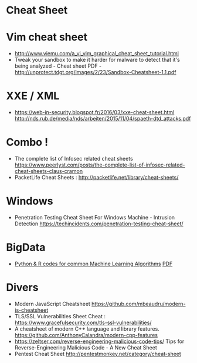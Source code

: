 Cheat Sheet
==========

# Vim cheat sheet
* http://www.viemu.com/a_vi_vim_graphical_cheat_sheet_tutorial.html
* Tweak your sandbox to make it harder for malware to detect that it's being analyzed - Cheat sheet PDF - http://unprotect.tdgt.org/images/2/23/Sandbox-Cheatsheet-1.1.pdf

# XXE / XML
* https://web-in-security.blogspot.fr/2016/03/xxe-cheat-sheet.html http://nds.rub.de/media/nds/arbeiten/2015/11/04/spaeth-dtd_attacks.pdf

# Combo !
* The complete list of Infosec related cheat sheets https://www.peerlyst.com/posts/the-complete-list-of-infosec-related-cheat-sheets-claus-cramon
* PacketLife Cheat Sheets : http://packetlife.net/library/cheat-sheets/

# Windows
* Penetration Testing Cheat Sheet For Windows Machine - Intrusion Detection https://techincidents.com/penetration-testing-cheat-sheet/

# BigData
* [Python & R codes for common Machine Learning Algorithms](https://www.analyticsvidhya.com/blog/2015/09/full-cheatsheet-machine-learning-algorithms/) [PDF](https://www.analyticsvidhya.com/wp-content/uploads/2016/08/MLalgorithms-.pdf)

# Divers
* Modern JavaScript Cheatsheet https://github.com/mbeaudru/modern-js-cheatsheet
* TLS/SSL Vulnerabilities Sheet Cheat : https://www.gracefulsecurity.com/tls-ssl-vulnerabilities/
* A cheatsheet of modern C++ language and library features. https://github.com/AnthonyCalandra/modern-cpp-features
* https://zeltser.com/reverse-engineering-malicious-code-tips/ Tips for Reverse-Engineering Malicious Code - A New Cheat Sheet
* Pentest Cheat Sheet http://pentestmonkey.net/category/cheat-sheet

